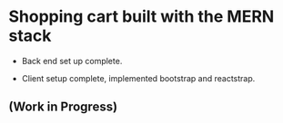 # Shopping cart built with the MERN stack

* Back end set up complete. 

* Client setup complete, implemented bootstrap and reactstrap.

## (Work in Progress)